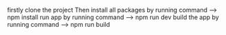 firstly clone the project
Then install all packages by running command --> npm install
run app by running command --> npm run dev
build the app by running command --> npm run build